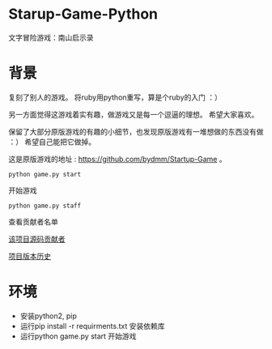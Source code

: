 # Starup-Game-Python
文字冒险游戏：南山启示录

# 背景

复刻了别人的游戏。
将ruby用python重写，算是个ruby的入门 ：）

另一方面觉得这游戏着实有趣，做游戏又是每一个逗逼的理想。
希望大家喜欢。

保留了大部分原版游戏的有趣的小细节，也发现原版游戏有一堆想做的东西没有做 ：）
希望自己能把它做掉。

这是原版游戏的地址 : https://github.com/bydmm/Startup-Game 。


```
python game.py start
```

开始游戏

```
python game.py staff
```

查看贡献者名单

[该项目源码贡献者](AUTHORS.rst) 

[项目版本历史](HISTORY.rst)


# 环境
 - 安装python2, pip
 - 运行pip install -r requirments.txt 安装依赖库
 - 运行python game.py start 开始游戏
 
